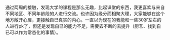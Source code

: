 通过两周的接触，发现大学的课程是那么无趣，比起课堂的东西，我更喜欢与来自不同地区、不同年龄段的人进行交流。也许因为缘分而相聚大理，大家能够在这个地方敞开心扉，更接触自已真实的内心。一直以为现在的我能和一些30岁左右的人进行pk了，但还是发现自已的能力不足，需要去不断的去提升（厨艺、找到自已可以作为常态化的事情）。